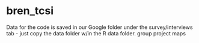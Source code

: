 # bren_tcsi
Data for the code is saved in our Google folder under the survey/interviews tab - just copy the data folder w/in the R data folder.
group project maps
